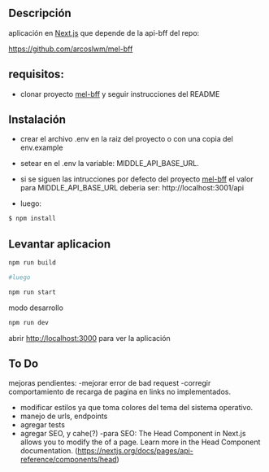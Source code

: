 ## Descripción
aplicación en [Next.js](https://nextjs.org/)  que depende de la api-bff del repo:


https://github.com/arcoslwm/mel-bff

## requisitos:
- clonar proyecto [mel-bff](https://github.com/arcoslwm/mel-bff) y seguir instrucciones del README 

## Instalación

- crear el archivo .env en la raiz del proyecto o con una copia del env.example
- setear en el .env la variable: MIDDLE_API_BASE_URL. 
- si se siguen las intrucciones por defecto del proyecto [mel-bff](https://github.com/arcoslwm/mel-bff) el valor para MIDDLE_API_BASE_URL deberia ser: http://localhost:3001/api

- luego:

```bash
$ npm install
```

## Levantar aplicacion
```bash
npm run build

#luego

npm run start
```
modo desarrollo

```bash
npm run dev
```

abrir [http://localhost:3000](http://localhost:3000) para ver la aplicación

## To Do

mejoras pendientes:
-mejorar error de bad request
-corregir comportamiento de recarga de pagina en links no implementados.
- modificar estilos ya que toma colores del tema del sistema operativo.
- manejo de urls, endpoints
- agregar tests
- agregar SEO, y cahe(?)
-para SEO: The Head Component in Next.js allows you to modify the <head> of a page. Learn more in the Head Component documentation.
(https://nextjs.org/docs/pages/api-reference/components/head)